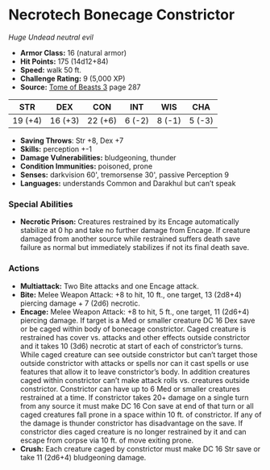 # Necrotech Bonecage Constrictor

*Huge* *Undead* *neutral evil*

- **Armor Class:** 16 (natural armor)
- **Hit Points:** 175 (14d12+84)
- **Speed:** walk 50 ft.
- **Challenge Rating:** 9 (5,000 XP)
- **Source:** [Tome of Beasts 3](https://koboldpress.com/kpstore/product/tome-of-beasts-3-for-5th-edition/) page 287

| STR | DEX | CON | INT | WIS | CHA |
| --- | --- | --- | --- | --- | --- |
| 19 (+4) | 16 (+3) | 22 (+6) | 6 (-2) | 8 (-1) | 5 (-3) |

- **Saving Throws**: Str +8, Dex +7
- **Skills:** perception +-1
- **Damage Vulnerabilities:** bludgeoning, thunder
- **Condition Immunities:** poisoned, prone
- **Senses:** darkvision 60', tremorsense 30', passive Perception 9
- **Languages:** understands Common and Darakhul but can’t speak
### Special Abilities
- **Necrotic Prison:** Creatures restrained by its Encage automatically stabilize at 0 hp and take no further damage from Encage. If creature damaged from another source while restrained suffers death save failure as normal but immediately stabilizes if not its final death save.
### Actions
- **Multiattack:** Two Bite attacks and one Encage attack.
- **Bite:** Melee Weapon Attack: +8 to hit, 10 ft., one target, 13 (2d8+4) piercing damage + 7 (2d6) necrotic.
- **Encage:** Melee Weapon Attack: +8 to hit, 5 ft., one target, 11 (2d6+4) piercing damage. If target is a Med or smaller creature DC 16 Dex save or be caged within body of bonecage constrictor. Caged creature is restrained has cover vs. attacks and other effects outside constrictor and it takes 10 (3d6) necrotic at start of each of constrictor’s turns. While caged creature can see outside constrictor but can’t target those outside constrictor with attacks or spells nor can it cast spells or use features that allow it to leave constrictor’s body. In addition creatures caged within constrictor can’t make attack rolls vs. creatures outside constrictor. Constrictor can have up to 6 Med or smaller creatures restrained at a time. If constrictor takes 20+ damage on a single turn from any source it must make DC 16 Con save at end of that turn or all caged creatures fall prone in a space within 10 ft. of constrictor. If any of the damage is thunder constrictor has disadvantage on the save. If constrictor dies caged creature is no longer restrained by it and can escape from corpse via 10 ft. of move exiting prone.
- **Crush:** Each creature caged by constrictor must make DC 16 Str save or take 11 (2d6+4) bludgeoning damage.


